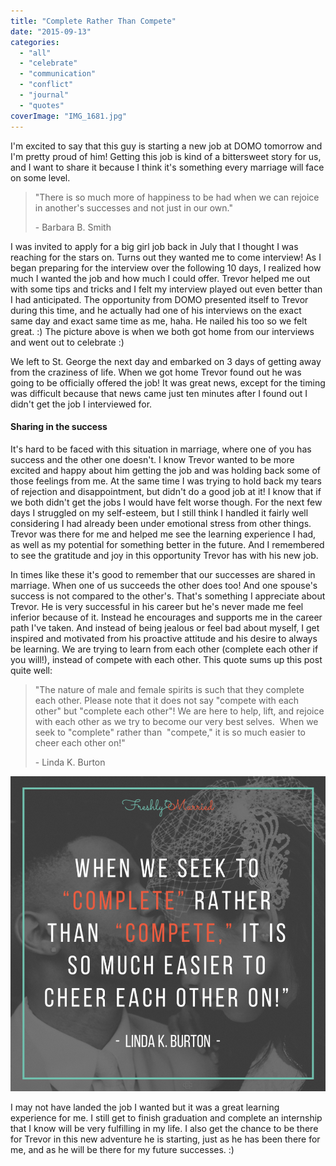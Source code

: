 ```yaml
---
title: "Complete Rather Than Compete"
date: "2015-09-13"
categories: 
  - "all"
  - "celebrate"
  - "communication"
  - "conflict"
  - "journal"
  - "quotes"
coverImage: "IMG_1681.jpg"
---
```


I'm excited to say that this guy is starting a new job at DOMO tomorrow and I'm pretty proud of him! Getting this job is kind of a bittersweet story for us, and I want to share it because I think it's something every marriage will face on some level.

> "There is so much more of happiness to be had when we can rejoice in another's successes and not just in our own."
> 
> \- Barbara B. Smith

I was invited to apply for a big girl job back in July that I thought I was reaching for the stars on. Turns out they wanted me to come interview! As I began preparing for the interview over the following 10 days, I realized how much I wanted the job and how much I could offer. Trevor helped me out with some tips and tricks and I felt my interview played out even better than I had anticipated. The opportunity from DOMO presented itself to Trevor during this time, and he actually had one of his interviews on the exact same day and exact same time as me, haha. He nailed his too so we felt great. :) The picture above is when we both got home from our interviews and went out to celebrate :)

We left to St. George the next day and embarked on 3 days of getting away from the craziness of life. When we got home Trevor found out he was going to be officially offered the job! It was great news, except for the timing was difficult because that news came just ten minutes after I found out I didn't get the job I interviewed for.

#### Sharing in the success

It's hard to be faced with this situation in marriage, where one of you has success and the other one doesn't. I know Trevor wanted to be more excited and happy about him getting the job and was holding back some of those feelings from me. At the same time I was trying to hold back my tears of rejection and disappointment, but didn't do a good job at it! I know that if we both didn't get the jobs I would have felt worse though. For the next few days I struggled on my self-esteem, but I still think I handled it fairly well considering I had already been under emotional stress from other things. Trevor was there for me and helped me see the learning experience I had, as well as my potential for something better in the future. And I remembered to see the gratitude and joy in this opportunity Trevor has with his new job.

In times like these it's good to remember that our successes are shared in marriage. When one of us succeeds the other does too! And one spouse's success is not compared to the other's. That's something I appreciate about Trevor. He is very successful in his career but he's never made me feel inferior because of it. Instead he encourages and supports me in the career path I've taken. And instead of being jealous or feel bad about myself, I get inspired and motivated from his proactive attitude and his desire to always be learning. We are trying to learn from each other (complete each other if you will!), instead of compete with each other. This quote sums up this post quite well:

> "The nature of male and female spirits is such that they complete each other. Please note that it does not say "compete with each other" but "complete each other"! We are here to help, lift, and rejoice with each other as we try to become our very best selves.  When we seek to "complete" rather than  "compete," it is so much easier to cheer each other on!"
> 
> \- Linda K. Burton

![domo, new job, sharing successes in marriage, complete rather than compete, linda k burton quotes, linda k. burton quotes, lds quotes, lds quote on marriage,](/images/complete-rather-than-compete.png)

I may not have landed the job I wanted but it was a great learning experience for me. I still get to finish graduation and complete an internship that I know will be very fulfilling in my life. I also get the chance to be there for Trevor in this new adventure he is starting, just as he has been there for me, and as he will be there for my future successes. :)
